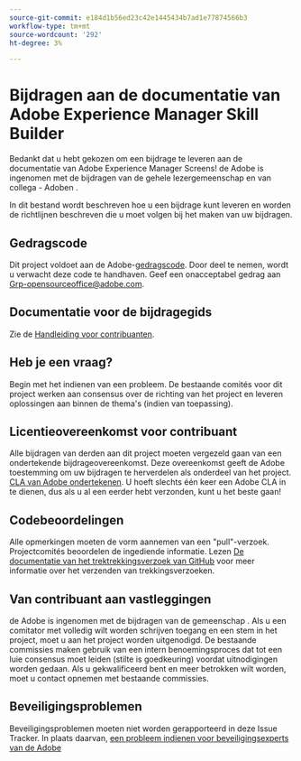 ```yaml
---
source-git-commit: e184d1b56ed23c42e1445434b7ad1e77874566b3
workflow-type: tm+mt
source-wordcount: '292'
ht-degree: 3%

---
```

# Bijdragen aan de documentatie van Adobe Experience Manager Skill Builder

Bedankt dat u hebt gekozen om een bijdrage te leveren aan de documentatie van Adobe Experience Manager Screens! de Adobe is ingenomen met de bijdragen van de gehele lezergemeenschap en van collega - Adoben .

In dit bestand wordt beschreven hoe u een bijdrage kunt leveren en worden de richtlijnen beschreven die u moet volgen bij het maken van uw bijdragen.

## Gedragscode

Dit project voldoet aan de Adobe-[gedragscode](code-of-conduct.md). Door deel te nemen, wordt u verwacht deze code te handhaven. Geef een onacceptabel gedrag aan
[Grp-opensourceoffice@adobe.com](mailto:Grp-opensourceoffice@adobe.com).

## Documentatie voor de bijdragegids

Zie de [Handleiding voor contribuanten](https://experienceleague.adobe.com/nl/docs/contributor/contributor-guide/introduction).

## Heb je een vraag?

Begin met het indienen van een probleem. De bestaande comités voor dit project werken aan consensus over de richting van het project en leveren oplossingen aan binnen de thema&#39;s (indien van toepassing).

## Licentieovereenkomst voor contribuant

Alle bijdragen van derden aan dit project moeten vergezeld gaan van een ondertekende bijdrageovereenkomst. Deze overeenkomst geeft de Adobe toestemming om uw bijdragen te herverdelen als onderdeel van het project. [CLA van Adobe ondertekenen](https://opensource.adobe.com/cla.html). U hoeft slechts één keer een Adobe CLA in te dienen, dus als u al een eerder hebt verzonden, kunt u het beste gaan!

## Codebeoordelingen

Alle opmerkingen moeten de vorm aannemen van een &quot;pull&quot;-verzoek. Projectcomités beoordelen de ingediende informatie. Lezen [De documentatie van het trektrekkingsverzoek van GitHub](https://docs.github.com/en/pull-requests/collaborating-with-pull-requests/proposing-changes-to-your-work-with-pull-requests/about-pull-requests)
voor meer informatie over het verzenden van trekkingsverzoeken.

<!--
Lastly, please follow the [pull request template](PULL_REQUEST_TEMPLATE.md) when
submitting a pull request!
-->

## Van contribuant aan vastleggingen

de Adobe is ingenomen met de bijdragen van de gemeenschap . Als u een comitator met volledig wilt worden schrijven toegang en een stem in het project, moet u aan het project worden uitgenodigd. De bestaande commissies maken gebruik van een intern benoemingsproces dat tot een luie consensus moet leiden (stilte is goedkeuring) voordat uitnodigingen worden gedaan. Als u gekwalificeerd bent en meer betrokken wilt worden, moet u contact opnemen met bestaande commissies.

## Beveiligingsproblemen

Beveiligingsproblemen moeten niet worden gerapporteerd in deze Issue Tracker. In plaats daarvan, [een probleem indienen voor beveiligingsexperts van de Adobe](https://helpx.adobe.com/nl/security/alertus.html)

